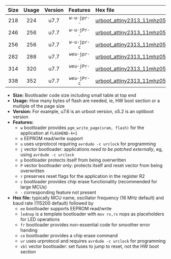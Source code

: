 |Size|Usage|Version|Features|Hex file|
|:-:|:-:|:-:|:-:|:--|
|218|224|u7.7|`w-u-jpr--`|[urboot_attiny2313_11mhz0592_38400bps_lednop_ur_vbl.hex](https://raw.githubusercontent.com/stefanrueger/urboot.hex/main/mcus/attiny2313/fcpu_11mhz0592/38400_bps/urboot_attiny2313_11mhz0592_38400bps_lednop_ur_vbl.hex)|
|246|256|u7.7|`w-u-jPr--`|[urboot_attiny2313_11mhz0592_38400bps_lednop_fr_ur_vbl.hex](https://raw.githubusercontent.com/stefanrueger/urboot.hex/main/mcus/attiny2313/fcpu_11mhz0592/38400_bps/urboot_attiny2313_11mhz0592_38400bps_lednop_fr_ur_vbl.hex)|
|256|256|u7.7|`w-u-jpr-c`|[urboot_attiny2313_11mhz0592_38400bps_lednop_fr_ce_ur_vbl.hex](https://raw.githubusercontent.com/stefanrueger/urboot.hex/main/mcus/attiny2313/fcpu_11mhz0592/38400_bps/urboot_attiny2313_11mhz0592_38400bps_lednop_fr_ce_ur_vbl.hex)|
|282|288|u7.7|`weu-jpr--`|[urboot_attiny2313_11mhz0592_38400bps_ee_lednop_ur_vbl.hex](https://raw.githubusercontent.com/stefanrueger/urboot.hex/main/mcus/attiny2313/fcpu_11mhz0592/38400_bps/urboot_attiny2313_11mhz0592_38400bps_ee_lednop_ur_vbl.hex)|
|314|320|u7.7|`weu-jPr--`|[urboot_attiny2313_11mhz0592_38400bps_ee_lednop_fr_ur_vbl.hex](https://raw.githubusercontent.com/stefanrueger/urboot.hex/main/mcus/attiny2313/fcpu_11mhz0592/38400_bps/urboot_attiny2313_11mhz0592_38400bps_ee_lednop_fr_ur_vbl.hex)|
|338|352|u7.7|`weu-jPr-c`|[urboot_attiny2313_11mhz0592_38400bps_ee_lednop_fr_ce_ur_vbl.hex](https://raw.githubusercontent.com/stefanrueger/urboot.hex/main/mcus/attiny2313/fcpu_11mhz0592/38400_bps/urboot_attiny2313_11mhz0592_38400bps_ee_lednop_fr_ce_ur_vbl.hex)|

- **Size:** Bootloader code size including small table at top end
- **Usage:** How many bytes of flash are needed, ie, HW boot section or a multiple of the page size
- **Version:** For example, u7.6 is an urboot version, o5.2 is an optiboot version
- **Features:**
  + `w` bootloader provides `pgm_write_page(sram, flash)` for the application at `FLASHEND-4+1`
  + `e` EEPROM read/write support
  + `u` uses urprotocol requiring `avrdude -c urclock` for programming
  + `j` vector bootloader: applications *need to be patched externally*, eg, using `avrdude -c urclock`
  + `p` bootloader protects itself from being overwritten
  + `P` vector bootloader only: protects itself and reset vector from being overwritten
  + `r` preserves reset flags for the application in the register R2
  + `c` bootloader provides chip erase functionality (recommended for large MCUs)
  + `-` corresponding feature not present
- **Hex file:** typically MCU name, oscillator frequency (16 MHz default) and baud rate (115200 default) followed by
  + `ee` bootloader supports EEPROM read/write
  + `lednop` is a template bootloader with `mov rx,rx` nops as placeholders for LED operations
  + `fr` bootloader provides non-essential code for smoother error handing
  + `ce` bootloader provides a chip erase command
  + `ur` uses urprotocol and requires `avrdude -c urclock` for programming
  + `vbl` vector bootloader: set fuses to jump to reset, not the HW boot section
